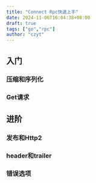 ```yaml
---
title: "Connect Rpc快速上手"
date: 2024-11-06T16:04:38+08:00
draft: true
tags: ["go","rpc"]
author: "czyt"
---
```


## 入门
### 压缩和序列化
### Get请求

## 进阶
### 发布和Http2
### header和trailer
### 错误选项